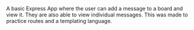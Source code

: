 A basic Express App where the user can add a message to a board and view it. They are also able to view individual messages.
This was made to practice routes and a templating language.

